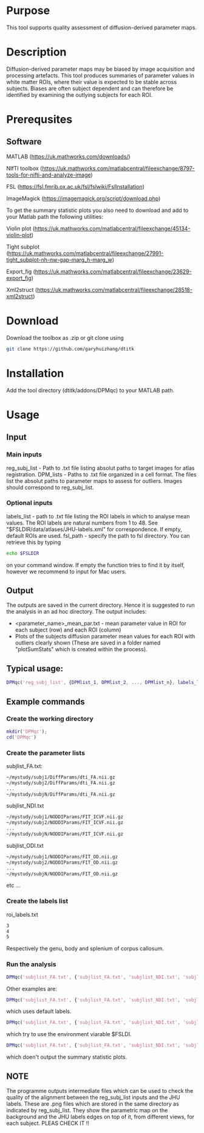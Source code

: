 # Purpose

This tool supports quality assessment of diffusion-derived parameter maps.

# Description

Diffusion-derived parameter maps may be biased by image acquisition and processing artefacts. This tool produces summaries of parameter values in white matter ROIs, where their value is expected to be stable across subjects. Biases are often subject dependent and can therefore be identified by examining the outlying subjects for each ROI. 

# Prerequsites

## Software

MATLAB (https://uk.mathworks.com/downloads/)

NIfTI toolbox (https://uk.mathworks.com/matlabcentral/fileexchange/8797-tools-for-nifti-and-analyze-image)

FSL (https://fsl.fmrib.ox.ac.uk/fsl/fslwiki/FslInstallation)

ImageMagick (https://imagemagick.org/script/download.php)

To get the summary statistic plots you also need to download and add to your Matlab path the following utilities:

Violin plot (https://uk.mathworks.com/matlabcentral/fileexchange/45134-violin-plot)

Tight subplot (https://uk.mathworks.com/matlabcentral/fileexchange/27991-tight_subplot-nh-nw-gap-marg_h-marg_w)

Export_fig (https://uk.mathworks.com/matlabcentral/fileexchange/23629-export_fig)

Xml2struct (https://uk.mathworks.com/matlabcentral/fileexchange/28518-xml2struct)

# Download

Download the toolbox as .zip or git clone using
```bash
git clone https://github.com/garyhuizhang/dtitk
```

# Installation

Add the tool directory (dtitk/addons/DPMqc) to your MATLAB path.

# Usage

## Input

### Main inputs
reg_subj_list - Path to .txt file listing absolut paths to target images for atlas registration.
DPM_lists - Paths to .txt file organized in a cell format. The files list the absolut paths to parameter maps to assess for outliers. Images should correspond to reg_subj_list.

### Optional inputs
labels_list - path to .txt file listing the ROI labels in which to analyse mean values. The ROI labels are natural numbers from 1 to 48. See "$FSLDIR/data/atlases/JHU-labels.xml" for correspondence. If empty, default ROIs are used.
fsl_path - specify the path to fsl directory. You can retrieve this by typing 
```bash
echo $FSLDIR
```
on your command window. If empty the function tries to find it by itself, however we recommend to input for Mac users.

## Output

The outputs are saved in the current directory. Hence it is suggested to run the analysis in an ad hoc directory.
The output includes:  

- <parameter_name>_mean_par.txt - mean parameter value in ROI for each subject (row) and each ROI (column)
- Plots of the subjects diffusion parameter mean values for each ROI with outliers clearly shown (These are saved in a folder named "plotSumStats" which is created within the process).

## Typical usage:

```matlab
DPMqc('reg_subj_list', {DPMlist_1, DPMlist_2, ..., DPMlist_n}, labels_list, fsl_path)
```

## Example commands

### Create the working directory

```matlab
mkdir('DPMqc');
cd('DPMqc')
```

### Create the parameter lists

subjlist_FA.txt:
```bash
~/mystudy/subj1/DiffParams/dti_FA.nii.gz
~/mystudy/subj2/DiffParams/dti_FA.nii.gz
...
~/mystudy/subjN/DiffParams/dti_FA.nii.gz
```
subjlist_NDI.txt
```bash
~/mystudy/subj1/NODDIParams/FIT_ICVF.nii.gz
~/mystudy/subj2/NODDIParams/FIT_ICVF.nii.gz
...
~/mystudy/subjN/NODDIParams/FIT_ICVF.nii.gz
```
subjlist_ODI.txt
```bash
~/mystudy/subj1/NODDIParams/FIT_OD.nii.gz
~/mystudy/subj2/NODDIParams/FIT_OD.nii.gz
...
~/mystudy/subjN/NODDIParams/FIT_OD.nii.gz
```
etc ...

### Create the labels list
roi_labels.txt
```bash
3
4
5
```
Respectively the genu, body and splenium of corpus callosum.

### Run the analysis

```matlab
DPMqc('subjlist_FA.txt', {'subjlist_FA.txt', 'subjlist_NDI.txt', 'subjlist_ODI.txt'}, roi_labels.txt, '/usr/local/fsl')
```

Other examples are:
```matlab
DPMqc('subjlist_FA.txt', {'subjlist_FA.txt', 'subjlist_NDI.txt', 'subjlist_ODI.txt'}, [], '/usr/local/fsl')
```
which uses default labels.

```matlab
DPMqc('subjlist_FA.txt', {'subjlist_FA.txt', 'subjlist_NDI.txt', 'subjlist_ODI.txt'}, [], [])
```
which try to use the environment viarable $FSLDI.

```matlab
DPMqc('subjlist_FA.txt', {'subjlist_FA.txt', 'subjlist_NDI.txt', 'subjlist_ODI.txt'}, , roi_labels.txt, '/usr/local/fsl', 0)
```
which doen't output the summary statistic plots.

## NOTE
The programme outputs intermediate files which can be used to check the quality  of the alignment between the reg_subj_list inputs and the JHU labels. These are .png files which are stored in the same directory as indicated by reg_subj_list. They show the parametric map on the background and the JHU labels edges on top of it, from different views, for each subject. PLEAS CHECK IT !!
